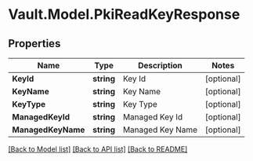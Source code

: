 # Vault.Model.PkiReadKeyResponse

## Properties

Name | Type | Description | Notes
------------ | ------------- | ------------- | -------------
**KeyId** | **string** | Key Id | [optional] 
**KeyName** | **string** | Key Name | [optional] 
**KeyType** | **string** | Key Type | [optional] 
**ManagedKeyId** | **string** | Managed Key Id | [optional] 
**ManagedKeyName** | **string** | Managed Key Name | [optional] 

[[Back to Model list]](../README.md#documentation-for-models) [[Back to API list]](../README.md#documentation-for-api-endpoints) [[Back to README]](../README.md)

